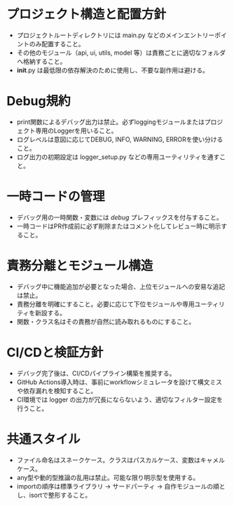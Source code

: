 # プロジェクト構造と配置方針

- プロジェクトルートディレクトリには main.py などのメインエントリーポイントのみ配置すること。
- その他のモジュール（api, ui, utils, model 等）は責務ごとに適切なフォルダへ格納すること。
- **init**.py は最低限の依存解決のために使用し、不要な副作用は避ける。

# Debug規約

- print関数によるデバッグ出力は禁止。必ずloggingモジュールまたはプロジェクト専用のLoggerを用いること。
- ログレベルは意図に応じてDEBUG, INFO, WARNING, ERRORを使い分けること。
- ログ出力の初期設定は logger_setup.py などの専用ユーティリティを通すこと。

# 一時コードの管理

- デバッグ用の一時関数・変数には _debug_ プレフィックスを付与すること。
- 一時コードはPR作成前に必ず削除またはコメント化してレビュー時に明示すること。

# 責務分離とモジュール構造

- デバッグ中に機能追加が必要となった場合、上位モジュールへの安易な追記は禁止。
- 責務分離を明確にすること。必要に応じて下位モジュールや専用ユーティリティを新設する。
- 関数・クラス名はその責務が自然に読み取れるものにすること。

# CI/CDと検証方針

- デバッグ完了後は、CI/CDパイプライン構築を推奨する。
- GitHub Actions導入時は、事前にworkflowシミュレータを設けて構文ミスや依存漏れを検知すること。
- CI環境では logger の出力が冗長にならないよう、適切なフィルター設定を行うこと。

# 共通スタイル

- ファイル命名はスネークケース。クラスはパスカルケース、変数はキャメルケース。
- any型や動的型推論の乱用は禁止。可能な限り明示型を使用する。
- importの順序は標準ライブラリ → サードパーティ → 自作モジュールの順とし、isortで整形すること。

